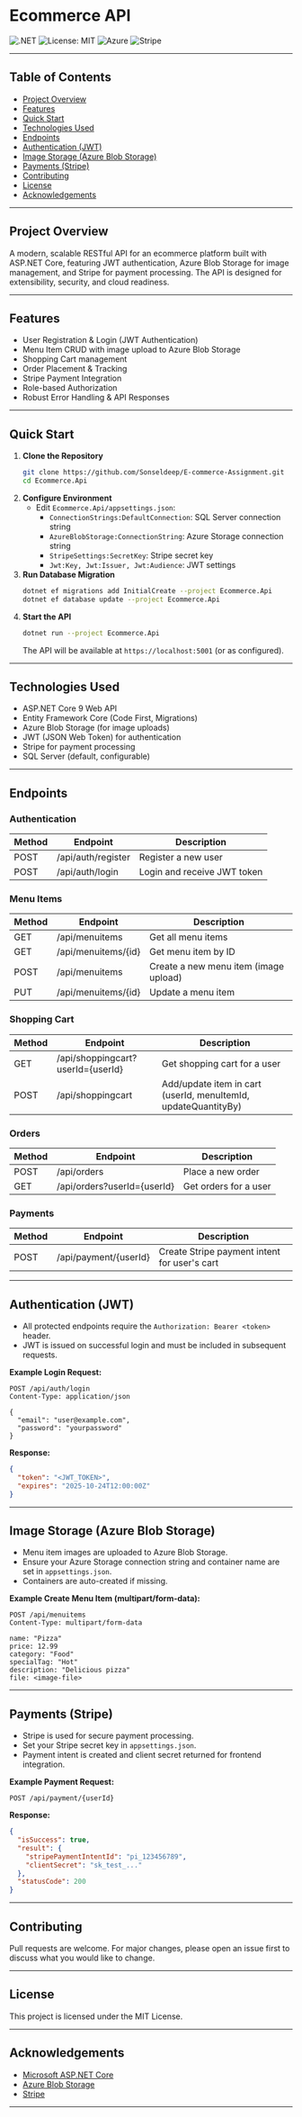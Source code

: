 # Ecommerce API

![.NET](https://img.shields.io/badge/.NET-9.0-blue)
![License: MIT](https://img.shields.io/badge/License-MIT-yellow.svg)
![Azure](https://img.shields.io/badge/Azure-Blob%20Storage-blue)
![Stripe](https://img.shields.io/badge/Stripe-Payments-blue)

---

## Table of Contents
- [Project Overview](#project-overview)
- [Features](#features)
- [Quick Start](#quick-start)
- [Technologies Used](#technologies-used)
- [Endpoints](#endpoints)
- [Authentication (JWT)](#authentication-jwt)
- [Image Storage (Azure Blob Storage)](#image-storage-azure-blob-storage)
- [Payments (Stripe)](#payments-stripe)
- [Contributing](#contributing)
- [License](#license)
- [Acknowledgements](#acknowledgements)

---

## Project Overview

A modern, scalable RESTful API for an ecommerce platform built with ASP.NET Core, featuring JWT authentication, Azure Blob Storage for image management, and Stripe for payment processing. The API is designed for extensibility, security, and cloud readiness.

---

## Features
- User Registration & Login (JWT Authentication)
- Menu Item CRUD with image upload to Azure Blob Storage
- Shopping Cart management
- Order Placement & Tracking
- Stripe Payment Integration
- Role-based Authorization
- Robust Error Handling & API Responses

---

## Quick Start

1. **Clone the Repository**
    ```sh
    git clone https://github.com/Sonseldeep/E-commerce-Assignment.git
    cd Ecommerce.Api
    ```
2. **Configure Environment**
    - Edit `Ecommerce.Api/appsettings.json`:
      - `ConnectionStrings:DefaultConnection`: SQL Server connection string
      - `AzureBlobStorage:ConnectionString`: Azure Storage connection string
      - `StripeSettings:SecretKey`: Stripe secret key
      - `Jwt:Key, Jwt:Issuer, Jwt:Audience`: JWT settings
3. **Run Database Migration**
    ```sh
    dotnet ef migrations add InitialCreate --project Ecommerce.Api
    dotnet ef database update --project Ecommerce.Api
    ```
4. **Start the API**
    ```sh
    dotnet run --project Ecommerce.Api
    ```
    The API will be available at `https://localhost:5001` (or as configured).

---

## Technologies Used
- ASP.NET Core 9 Web API
- Entity Framework Core (Code First, Migrations)
- Azure Blob Storage (for image uploads)
- JWT (JSON Web Token) for authentication
- Stripe for payment processing
- SQL Server (default, configurable)

---

## Endpoints

### Authentication
| Method | Endpoint                | Description                  |
|--------|-------------------------|------------------------------|
| POST   | /api/auth/register      | Register a new user          |
| POST   | /api/auth/login         | Login and receive JWT token  |

### Menu Items
| Method | Endpoint                | Description                          |
|--------|-------------------------|--------------------------------------|
| GET    | /api/menuitems          | Get all menu items                   |
| GET    | /api/menuitems/{id}     | Get menu item by ID                  |
| POST   | /api/menuitems          | Create a new menu item (image upload)|
| PUT    | /api/menuitems/{id}     | Update a menu item                   |

### Shopping Cart
| Method | Endpoint                        | Description                                 |
|--------|----------------------------------|---------------------------------------------|
| GET    | /api/shoppingcart?userId={userId}| Get shopping cart for a user                |
| POST   | /api/shoppingcart                | Add/update item in cart (userId, menuItemId, updateQuantityBy) |

### Orders
| Method | Endpoint                        | Description                  |
|--------|----------------------------------|------------------------------|
| POST   | /api/orders                      | Place a new order            |
| GET    | /api/orders?userId={userId}      | Get orders for a user        |

### Payments
| Method | Endpoint                | Description                                  |
|--------|-------------------------|----------------------------------------------|
| POST   | /api/payment/{userId}   | Create Stripe payment intent for user's cart |

---

## Authentication (JWT)
- All protected endpoints require the `Authorization: Bearer <token>` header.
- JWT is issued on successful login and must be included in subsequent requests.

**Example Login Request:**
```http
POST /api/auth/login
Content-Type: application/json

{
  "email": "user@example.com",
  "password": "yourpassword"
}
```
**Response:**
```json
{
  "token": "<JWT_TOKEN>",
  "expires": "2025-10-24T12:00:00Z"
}
```

---

## Image Storage (Azure Blob Storage)
- Menu item images are uploaded to Azure Blob Storage.
- Ensure your Azure Storage connection string and container name are set in `appsettings.json`.
- Containers are auto-created if missing.

**Example Create Menu Item (multipart/form-data):**
```http
POST /api/menuitems
Content-Type: multipart/form-data

name: "Pizza"
price: 12.99
category: "Food"
specialTag: "Hot"
description: "Delicious pizza"
file: <image-file>
```

---

## Payments (Stripe)
- Stripe is used for secure payment processing.
- Set your Stripe secret key in `appsettings.json`.
- Payment intent is created and client secret returned for frontend integration.

**Example Payment Request:**
```http
POST /api/payment/{userId}
```
**Response:**
```json
{
  "isSuccess": true,
  "result": {
    "stripePaymentIntentId": "pi_123456789",
    "clientSecret": "sk_test_..."
  },
  "statusCode": 200
}
```

---

## Contributing
Pull requests are welcome. For major changes, please open an issue first to discuss what you would like to change.

---

## License
This project is licensed under the MIT License.

---

## Acknowledgements
- [Microsoft ASP.NET Core](https://docs.microsoft.com/en-us/aspnet/core/)
- [Azure Blob Storage](https://docs.microsoft.com/en-us/azure/storage/blobs/)
- [Stripe](https://stripe.com/docs/api)

---
